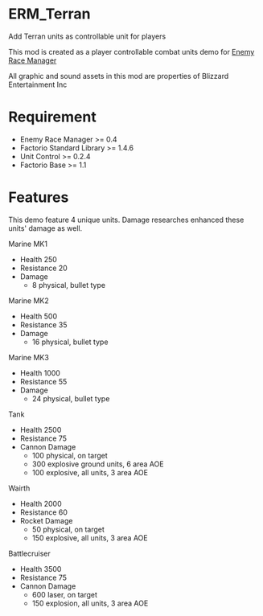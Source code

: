 # ERM_Terran
Add Terran units as controllable unit for players

This mod is created as a player controllable combat units demo for [Enemy Race Manager](https://github.com/heyqule/enemy_race_manager)

All graphic and sound assets in this mod are properties of Blizzard Entertainment Inc

# Requirement
* Enemy Race Manager >= 0.4
* Factorio Standard Library >= 1.4.6
* Unit Control >= 0.2.4
* Factorio Base >= 1.1

# Features
This demo feature 4 unique units.  Damage researches enhanced these units' damage as well.

Marine MK1
 * Health 250
 * Resistance 20
 * Damage 
    * 8 physical, bullet type

Marine MK2
 * Health 500
 * Resistance 35
 * Damage 
    * 16 physical, bullet type 
 
Marine MK3
 * Health 1000
 * Resistance 55
 * Damage 
    * 24 physical, bullet type
 
Tank
 * Health 2500
 * Resistance 75
 * Cannon Damage 
    * 100 physical, on target
    * 300 explosive ground units, 6 area AOE
    * 100 explosive, all units, 3 area AOE
 
Wairth
 * Health 2000
 * Resistance 60
 * Rocket Damage
    * 50 physical, on target    
    * 150 explosive, all units, 3 area AOE

Battlecruiser
 * Health 3500
 * Resistance 75
 * Cannon Damage
    * 600 laser, on target
    * 150 explosion, all units, 3 area AOE